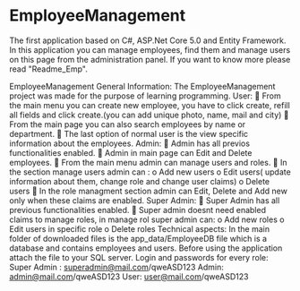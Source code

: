 # EmployeeManagement
The first application based on C#, ASP.Net Core 5.0 and Entity Framework. In this application you can manage employees, 
find them and manage users on this page from the administration panel. If you want to know more please read "Readme_Emp".

EmployeeManagement
General Information:
The EmployeeManagement project was made for the purpose of learning
programming.
User:
 From the main menu you can create new employee, you have to click
create, refill all fields and click create.(you can add unique photo, name,
mail and city)
 From the main page you can also search employees by name or
department.
 The last option of normal user is the view specific information about the
employees.
Admin:
 Admin has all previos functionalities enabled.
 Admin in main page can Edit and Delete employees.
 From the main menu admin can manage users and roles.
 In the section manage users admin can :
o Add new users
o Edit users( update information about them, change role and change
user claims)
o Delete users
 In the role managment section admin can Edit, Delete and Add new only
when these claims are enabled.
Super Admin:
 Super Admin has all previous functionalities enabled.
 Super admin doesnt need enabled claims to manage roles, in manage rol
super admin can:
o Add new roles
o Edit users in specific role
o Delete roles
Technical aspects:
In the main folder of downloaded files is the app_data/EmployeeDB file
which is a database and contains employees and users. Before using the
application attach the file to your SQL server.
Login and passwords for every role:
Super Admin : superadmin@mail.com/qweASD123
Admin: admin@mail.com/qweASD123
User: user@mail.com/qweASD123
